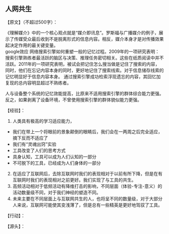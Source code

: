 ## 人网共生

【原文】（不超过500字）：

《理解媒介》中的一个核心观点就是“媒介即讯息”。罗斯福与广播媒介的例子，展示了传媒受众最后收到不是脱离形式的信息内容。相反，媒介本身才是对传播效果起决定作用的最关键变量。  
google效应
  网络搜索引擎如何重塑一般的记忆过程。2009年的一项研究表明：搜索引擎熟练者最活跃的脑区与决策、推理任务密切相关。这些在纸质阅读中并不活跃。2011年的一项研究表明，被试会把记住怎么搜当做是记住了搜索的内容，同时，他们在忘记内容本身的同时，更好地记住了搜索线索。对于信息储存线索的记忆明显好于信息内容本身。
  通过搜索引擎成功检索浮现遗忘的内容，其回忆加复现的总内容明显超过不熟练者。  

  人与设备整个系统的记忆效能提高，比原来不适用搜索引擎的群体综合能力更强。反之，如果剥离了设备环境，不曾使用搜索引擎的群体貌似能力更强。



【经验】：  
1. 人类具有极高的学习适应能力，
  - 我们在带上一个将眼前的景象颠倒的眼睛后，我们会在一两周之后完全适应，摘下反而不适应了
  - 我们有“灵魂出窍”实验
  - 工具改变了人们的思考方式
  - 具身认知，工具可以成为人们认知的一部分
  - 不可脱下的工具，已经成为人们身体的一部分
2. 在适应了互联网后，去除互联网时我们的表现相对于以前有所下降，但是在有互联网时我们的表现相对之前更好。我们实现了与工具的共生。
3. 高频活动相对于低频活动有降维打击的影响，不同层面（体验-专注-意义）的活动数量级不同，对于我们神经的塑造不同。
4. 未来主要在不同层面上与互联网共生的人，也将呈不同的数量级，对于大部分人来说，互联网可能使其变浅薄了，但是总有一些精英是更好地驾驭了工具。

【行动】：

【源头】：
